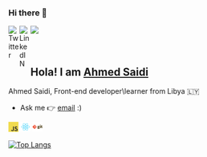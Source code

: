 ### Hi there 👋




<a href="https://twitter.com/Ahmed99Saidi">
  <img align="left" alt="Twitter" width="22px" src="https://raw.githubusercontent.com/peterthehan/peterthehan/master/assets/twitter.svg" />
</a>
<a href="https://www.linkedin.com/in/ahmed-s-646443133/">
  <img align="left" alt="LinkedIN" width="22px" src="https://raw.githubusercontent.com/peterthehan/peterthehan/master/assets/linkedin.svg" />
</a>


![](https://visitor-badge.glitch.me/badge?page_id=AhmedSaidi99.AhmedSaidi99)

<br />

## Hola! I am [Ahmed Saidi](https://github.com/AhmedSaidi99)

Ahmed Saidi, Front-end developer\learner from Libya 🇱🇾 
- Ask me 👉 [email](mailto:s3idi.a7med@gmail.com) :)


<code><img height="20" src="https://raw.githubusercontent.com/github/explore/80688e429a7d4ef2fca1e82350fe8e3517d3494d/topics/javascript/javascript.png"></code>
<code><img height="20" src="https://raw.githubusercontent.com/github/explore/80688e429a7d4ef2fca1e82350fe8e3517d3494d/topics/react/react.png"></code>
<code><img height="20" src="https://raw.githubusercontent.com/github/explore/80688e429a7d4ef2fca1e82350fe8e3517d3494d/topics/git/git.png"></code>

[![Top Langs](https://github-readme-stats.vercel.app/api/top-langs/?username=AhmedSaidi99)](https://github.com/anuraghazra/github-readme-stats)
